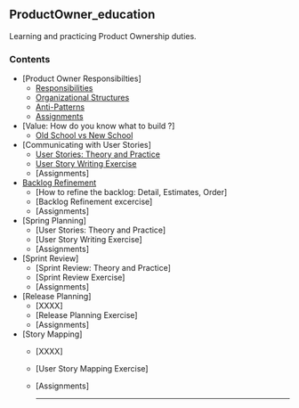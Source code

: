 ## ProductOwner_education
Learning and practicing Product Ownership duties. 

### Contents
- [Product Owner Responsibilties]
  - [Responsibilities](responsibilities.md)
  - [Organizational Structures](organizationalstructures.md)
  - [Anti-Patterns](POAnti-Patterns.md)
  - [Assignments](Assignment1.md)
- [Value: How do you know what to build ?]
  - [Old School vs New School](oldvnew.md)
- [Communicating with User Stories]
  - [User Stories: Theory and Practice](userStories.md)
  - [User Story Writing Exercise](UserStoryWritingExercise.md)
  - [Assignments]
- [Backlog Refinement]()
  - [How to refine the backlog: Detail, Estimates, Order]
  - [Backlog Refinement excercise]
  - [Assignments]
- [Spring  Planning]
  - [User Stories: Theory and Practice]
  - [User Story Writing Exercise]
  - [Assignments]
- [Sprint Review]
  - [Sprint Review: Theory and Practice]
  - [Sprint Review Exercise]
  - [Assignments]
- [Release Planning]
  - [XXXX]
  - [Release Planning Exercise]
  - [Assignments]
- [Story Mapping]
  - [XXXX]
  - [User Story Mapping Exercise]
  - [Assignments]

    ***
    
  
